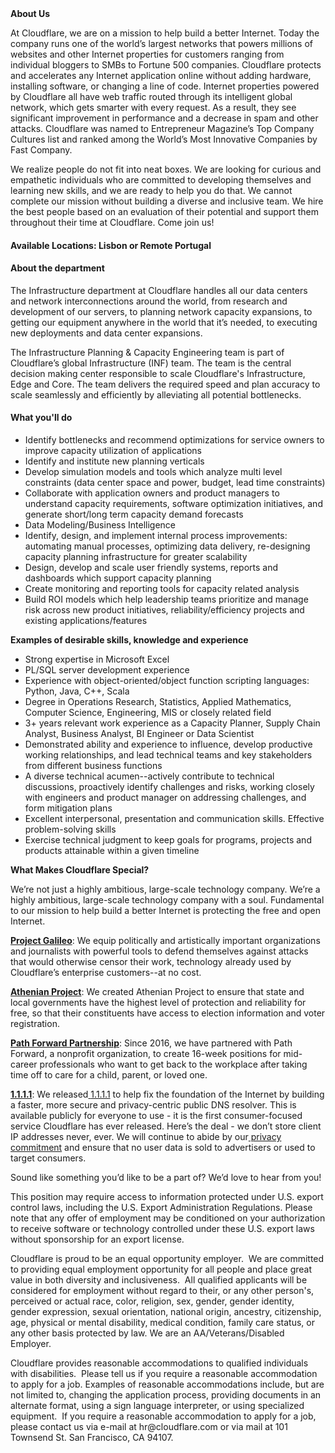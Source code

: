 <div class="content-intro">
	<div><strong>About Us</strong></div>
	<div>
		<p>At Cloudflare, we are on a mission to help build a better Internet. Today the company runs one of the world’s largest networks that powers millions of websites and other Internet properties for customers ranging from individual bloggers to SMBs to Fortune 500 companies. Cloudflare protects and accelerates any Internet application online without adding hardware, installing software, or changing a line of code. Internet properties powered by Cloudflare all have web traffic routed through its intelligent global network, which gets smarter with every request. As a result, they see significant improvement in performance and a decrease in spam and other attacks. Cloudflare was named to Entrepreneur Magazine’s Top Company Cultures list and ranked among the World’s Most Innovative Companies by Fast Company.&nbsp;</p>
		<p><span style="font-weight: 400;">We realize people do not fit into neat boxes. We are looking for curious and empathetic individuals who are committed to developing themselves and learning new skills, and we are ready to help you do that. We cannot complete our mission without building a diverse and inclusive team. We hire the best people based on an evaluation of their potential and support them throughout their time at Cloudflare. Come join us!&nbsp;</span></p>
	</div>
</div>
<h4>Available Locations: Lisbon or Remote Portugal</h4>
<h4>About the department</h4>
<p>The Infrastructure department at Cloudflare handles all our data centers and network interconnections around the world, from research and development of our servers, to planning network capacity expansions, to getting our equipment anywhere in the world that it’s needed, to executing new deployments and data center expansions.</p>
<p>The Infrastructure Planning &amp; Capacity Engineering team is part of Cloudflare’s global Infrastructure (INF) team. The team is the central decision making center responsible to scale Cloudflare's Infrastructure, Edge and Core. The team delivers the required speed and plan accuracy to scale seamlessly and efficiently by alleviating all potential bottlenecks.</p>
<h4><strong>What you'll do</strong></h4>
<ul>
	<li>Identify bottlenecks and recommend optimizations for service owners to improve capacity utilization of applications</li>
	<li>Identify and institute new planning verticals</li>
	<li>Develop simulation models and tools which analyze multi level constraints (data center space and power, budget, lead time constraints)</li>
	<li>Collaborate with application owners and product managers to understand capacity requirements, software optimization initiatives, and generate short/long term capacity demand forecasts</li>
	<li>Data Modeling/Business Intelligence</li>
	<li>Identify, design, and implement internal process improvements: automating manual processes, optimizing data delivery, re-designing capacity planning infrastructure for greater scalability</li>
	<li>Design, develop and scale user friendly systems, reports and dashboards which support capacity planning</li>
	<li>Create monitoring and reporting tools for capacity related analysis</li>
	<li>Build ROI models which help leadership teams prioritize and manage risk across new product initiatives, reliability/efficiency projects and existing applications/features</li>
</ul>
<p><strong>Examples of desirable skills, knowledge and experience</strong></p>
<ul>
	<li>Strong expertise in Microsoft Excel</li>
	<li>PL/SQL server development experience</li>
	<li>Experience with object-oriented/object function scripting languages: Python, Java, C++, Scala</li>
	<li>Degree in Operations Research, Statistics, Applied Mathematics, Computer Science, Engineering, MIS or closely related field</li>
	<li>3+ years relevant work experience as a Capacity Planner, Supply Chain Analyst, Business Analyst, BI Engineer or Data Scientist</li>
	<li>Demonstrated ability and experience to influence, develop productive working relationships, and lead technical teams and key stakeholders from different business functions</li>
	<li>A diverse technical acumen--actively contribute to technical discussions, proactively identify challenges and risks, working closely with engineers and product manager on addressing challenges, and form mitigation plans</li>
	<li>Excellent interpersonal, presentation and communication skills. Effective problem-solving skills</li>
	<li>Exercise technical judgment to keep goals for programs, projects and products attainable within a given timeline</li>
</ul>
<div class="content-conclusion">
	<p><strong>What Makes Cloudflare Special?</strong></p>
	<p><span style="font-weight: 400;">We’re not just a highly ambitious, large-scale technology company. We’re a highly ambitious, large-scale technology company with a soul. Fundamental to our mission to help build a better Internet is protecting the free and open Internet.</span></p>
	<p><a href="https://blog.cloudflare.com/protecting-free-expression-online/"><strong>Project Galileo</strong></a><span style="font-weight: 400;">: We equip politically and artistically important organizations and journalists with powerful tools to defend themselves against attacks that would otherwise censor their work, technology already used by Cloudflare’s enterprise customers--at no cost.</span></p>
	<p><strong><a href="https://www.cloudflare.com/athenian/">Athenian Project</a></strong><span style="font-weight: 400;">: We created Athenian Project to ensure that state and local governments have the highest level of protection and reliability for free, so that their constituents have access to election information and voter registration.</span></p>
	<p><a href="https://blog.cloudflare.com/tag/path-forward/"><strong>Path Forward Partnership</strong></a><span style="font-weight: 400;">: Since 2016, we have partnered with Path Forward, a nonprofit organization, to create 16-week positions for mid-career professionals who want to get back to the workplace after taking time off to care for a child, parent, or loved one.</span></p>
	<p><a href="https://1.1.1.1/"><strong>1.1.1.1</strong></a><span style="font-weight: 400;">: We released</span><a href="https://1.1.1.1/"> <span style="font-weight: 400;">1.1.1.1</span></a><span style="font-weight: 400;"> to help fix the foundation of the Internet by building a faster, more secure and privacy-centric public DNS resolver. This is available publicly for everyone to use - it is the first consumer-focused service Cloudflare has ever released. Here’s the deal - we don’t store client IP addresses never, ever. We will continue to abide by our</span><a href="https://developers.cloudflare.com/1.1.1.1/privacy/public-dns-resolver"> privacy commitment</a><span style="font-weight: 400;"> and ensure that no user data is sold to advertisers or used to target consumers.</span></p>
	<p><span style="font-weight: 400;">Sound like something you’d like to be a part of? We’d love to hear from you!</span></p>
	<p><span style="font-weight: 400;">This position may require access to information protected under U.S. export control laws, including the U.S. Export Administration Regulations. Please note that any offer of employment may be conditioned on your authorization to receive software or technology controlled under these U.S. export laws without sponsorship for an export license.</span></p>
	<p><span style="font-weight: 400;">Cloudflare is proud to be an equal opportunity employer. &nbsp;We are committed to providing equal employment opportunity for all people and place great value in both diversity and inclusiveness. &nbsp;All qualified applicants will be considered for employment without regard to their, or any other person's, perceived or actual</span> <span style="font-weight: 400;">race, color, religion, sex, gender, gender identity, gender expression, sexual orientation, national origin, ancestry, citizenship, age, physical or mental disability, medical condition, family care status, or any other basis protected by law. </span><span style="font-weight: 400;">We are an AA/Veterans/Disabled Employer.</span></p>
	<p><span style="font-weight: 400;">Cloudflare provides reasonable accommodations to qualified individuals with disabilities. &nbsp;Please tell us if you require a reasonable accommodation to apply for a job. Examples of reasonable accommodations include, but are not limited to, changing the application process, providing documents in an alternate format, using a sign language interpreter, or using specialized equipment. &nbsp;If you require a reasonable accommodation to apply for a job, please contact us via e-mail at </span><span style="font-weight: 400;">hr@cloudflare.com</span><span style="font-weight: 400;"> or via mail at 101 Townsend St. San Francisco, CA 94107.</span></p>
</div>